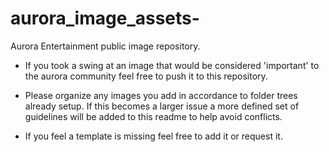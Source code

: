 # aurora_image_assets-
Aurora Entertainment public image repository. 

- If you took a swing at an image that would be considered 'important' to the aurora community feel free to push it to this repository. 

- Please organize any images you add in accordance to folder trees already setup. If this becomes a larger issue a more defined set of guidelines will be added to this readme to help avoid conflicts. 

- If you feel a template is missing feel free to add it or request it. 